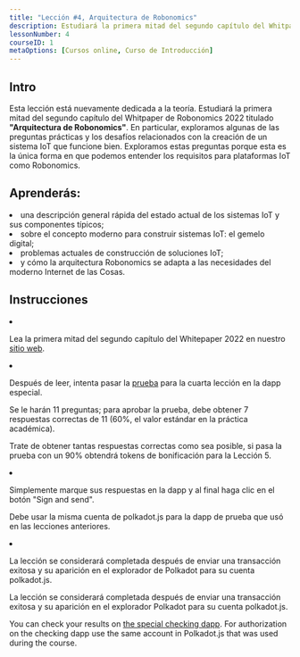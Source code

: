 ```yaml
---
title: "Lección #4, Arquitectura de Robonomics"
description: Estudiará la primera mitad del segundo capítulo del Whitpaper de Robonomics 2022 titulado "Arquitectura de Robonomics".
lessonNumber: 4
courseID: 1
metaOptions: [Cursos online, Curso de Introducción]
---
```


<section class="container__reg">

## Intro

Esta lección está nuevamente dedicada a la teoría. Estudiará la primera mitad del segundo capítulo del Whitpaper de Robonomics 2022 titulado **"Arquitectura de Robonomics"**. En particular, exploramos algunas de las preguntas prácticas y los desafíos relacionados con la creación de un sistema IoT que funcione bien. Exploramos estas preguntas porque esta es la única forma en que podemos entender los requisitos para plataformas IoT como Robonomics.

</section>

<section class="container__reg">

## Aprenderás:

<List>

<li>
una descripción general rápida del estado actual de los sistemas IoT y sus componentes típicos;
</li>

<li>
sobre el concepto moderno para construir sistemas IoT: el gemelo digital;
</li>

<li>
problemas actuales de construcción de soluciones IoT;
</li>

<li>
y cómo la arquitectura Robonomics se adapta a las necesidades del moderno Internet de las Cosas.
</li>

</List>
</section>

<section class="container__reg">

## Instrucciones

<List type="numbers">

<li>

Lea la primera mitad del segundo capítulo del Whitepaper 2022 en nuestro [sitio web](https://robonomics.network/architecture/).

</li>

<li>

Después de leer, intenta pasar la [prueba](https://lesson4.robonomics.academy/) para la cuarta lección en la dapp especial.

Se le harán 11 preguntas; para aprobar la prueba, debe obtener 7 respuestas correctas de 11 (60%, el valor estándar en la práctica académica). 

Trate de obtener tantas respuestas correctas como sea posible, si pasa la prueba con un 90% obtendrá tokens de bonificación para la Lección 5.

</li>

<li>

Simplemente marque sus respuestas en la dapp y al final haga clic en el botón "Sign and send".

Debe usar la misma cuenta de polkadot.js para la dapp de prueba que usó en las lecciones anteriores.

</li>

<li>

La lección se considerará completada después de enviar una transacción exitosa y su aparición en el explorador de Polkadot para su cuenta polkadot.js.

</li>
</List>
</section>


<Result>

La lección se considerará completada después de enviar una transacción exitosa y su aparición en el explorador Polkadot para su cuenta polkadot.js.

You can check your results on [the special checking dapp](https://lk.robonomics.academy/). For authorization on the checking dapp use the same account in Polkadot.js that was used during the course.

</Result>